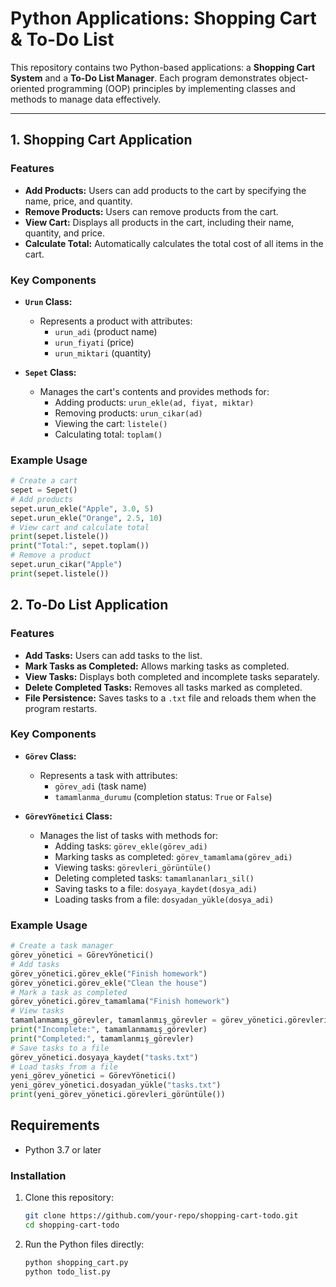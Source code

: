 # Python Applications: Shopping Cart & To-Do List

This repository contains two Python-based applications: a **Shopping Cart System** and a **To-Do List Manager**. Each program demonstrates object-oriented programming (OOP) principles by implementing classes and methods to manage data effectively.

---

## 1. Shopping Cart Application

### Features
- **Add Products:** Users can add products to the cart by specifying the name, price, and quantity.
- **Remove Products:** Users can remove products from the cart.
- **View Cart:** Displays all products in the cart, including their name, quantity, and price.
- **Calculate Total:** Automatically calculates the total cost of all items in the cart.

### Key Components
- **`Urun` Class:**
  - Represents a product with attributes:
    - `urun_adi` (product name)
    - `urun_fiyati` (price)
    - `urun_miktari` (quantity)

- **`Sepet` Class:**
  - Manages the cart's contents and provides methods for:
    - Adding products: `urun_ekle(ad, fiyat, miktar)`
    - Removing products: `urun_cikar(ad)`
    - Viewing the cart: `listele()`
    - Calculating total: `toplam()`

### Example Usage
```python
# Create a cart
sepet = Sepet()
# Add products
sepet.urun_ekle("Apple", 3.0, 5)
sepet.urun_ekle("Orange", 2.5, 10)
# View cart and calculate total
print(sepet.listele())
print("Total:", sepet.toplam())
# Remove a product
sepet.urun_cikar("Apple")
print(sepet.listele())
```

## 2. To-Do List Application

### Features
- **Add Tasks:** Users can add tasks to the list.
- **Mark Tasks as Completed:** Allows marking tasks as completed.
- **View Tasks:** Displays both completed and incomplete tasks separately.
- **Delete Completed Tasks:** Removes all tasks marked as completed.
- **File Persistence:** Saves tasks to a `.txt` file and reloads them when the program restarts.

### Key Components
- **`Görev` Class:**
  - Represents a task with attributes:
    - `görev_adi` (task name)
    - `tamamlanma_durumu` (completion status: `True` or `False`)

- **`GörevYönetici` Class:**
  - Manages the list of tasks with methods for:
    - Adding tasks: `görev_ekle(görev_adi)`
    - Marking tasks as completed: `görev_tamamlama(görev_adi)`
    - Viewing tasks: `görevleri_görüntüle()`
    - Deleting completed tasks: `tamamlananları_sil()`
    - Saving tasks to a file: `dosyaya_kaydet(dosya_adi)`
    - Loading tasks from a file: `dosyadan_yükle(dosya_adi)`

### Example Usage
```python
# Create a task manager
görev_yönetici = GörevYönetici()
# Add tasks
görev_yönetici.görev_ekle("Finish homework")
görev_yönetici.görev_ekle("Clean the house")
# Mark a task as completed
görev_yönetici.görev_tamamlama("Finish homework")
# View tasks
tamamlanmamış_görevler, tamamlanmış_görevler = görev_yönetici.görevleri_görüntüle()
print("Incomplete:", tamamlanmamış_görevler)
print("Completed:", tamamlanmış_görevler)
# Save tasks to a file
görev_yönetici.dosyaya_kaydet("tasks.txt")
# Load tasks from a file
yeni_görev_yönetici = GörevYönetici()
yeni_görev_yönetici.dosyadan_yükle("tasks.txt")
print(yeni_görev_yönetici.görevleri_görüntüle())
```

## Requirements
- Python 3.7 or later

### Installation
1. Clone this repository:
   ```bash
   git clone https://github.com/your-repo/shopping-cart-todo.git
   cd shopping-cart-todo
   ```

2. Run the Python files directly:
   ```bash
   python shopping_cart.py
   python todo_list.py
   ```

